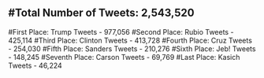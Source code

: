 #Total Number of Tweets: 2,543,520 
---
#First Place: Trump Tweets - 977,056
#Second Place: Rubio Tweets - 425,114
#Third Place: Clinton Tweets - 413,728
#Fourth Place: Cruz Tweets - 254,030
#Fifth Place: Sanders Tweets - 210,276
#Sixth Place: Jeb! Tweets - 148,245
#Seventh Place: Carson Tweets - 69,769
#Last Place: Kasich Tweets - 46,224
